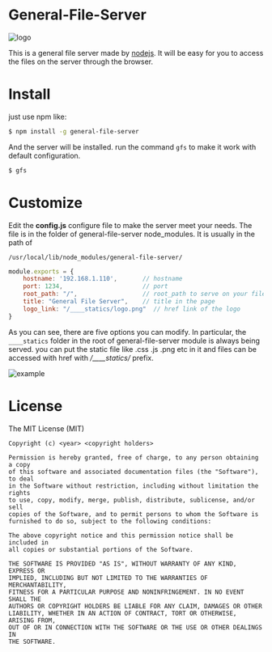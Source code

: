 General-File-Server
=============

![logo](https://raw.githubusercontent.com/timqi/general-file-server/master/____statics/logo.png)

This is a general file server made by [nodejs](http://nodejs.org). It will be easy for you to access the files on the server through the browser.

Install
=============

just use npm like:

```bash
$ npm install -g general-file-server
```

And the server will be installed. run the command `gfs` to make it work with default configuration.

```bash
$ gfs
```

Customize
=============

Edit the **config.js** configure file to make the server meet your needs. The file is in the folder of general-file-server node_modules. It is usually in the path of 

    /usr/local/lib/node_modules/general-file-server/

```javascript
module.exports = {
    hostname: '192.168.1.110',       // hostname
    port: 1234,                      // port
    root_path: "/",                  // root_path to serve on your file system 
    title: "General File Server",    // title in the page
    logo_link: "/____statics/logo.png"  // href link of the logo
}
```

As you can see, there are five options you can modify. In particular, the `____statics` folder in the root of general-file-server module is always being served. you can put the static file like .css .js .png etc in it and files can be accessed with href with */____statics/* prefix.

![example](https://raw.githubusercontent.com/timqi/general-file-server/master/____statics/example.png)

License
=============

The MIT License (MIT)

    Copyright (c) <year> <copyright holders>

    Permission is hereby granted, free of charge, to any person obtaining a copy
    of this software and associated documentation files (the "Software"), to deal
    in the Software without restriction, including without limitation the rights
    to use, copy, modify, merge, publish, distribute, sublicense, and/or sell
    copies of the Software, and to permit persons to whom the Software is
    furnished to do so, subject to the following conditions:

    The above copyright notice and this permission notice shall be included in
    all copies or substantial portions of the Software.

    THE SOFTWARE IS PROVIDED "AS IS", WITHOUT WARRANTY OF ANY KIND, EXPRESS OR
    IMPLIED, INCLUDING BUT NOT LIMITED TO THE WARRANTIES OF MERCHANTABILITY,
    FITNESS FOR A PARTICULAR PURPOSE AND NONINFRINGEMENT. IN NO EVENT SHALL THE
    AUTHORS OR COPYRIGHT HOLDERS BE LIABLE FOR ANY CLAIM, DAMAGES OR OTHER
    LIABILITY, WHETHER IN AN ACTION OF CONTRACT, TORT OR OTHERWISE, ARISING FROM,
    OUT OF OR IN CONNECTION WITH THE SOFTWARE OR THE USE OR OTHER DEALINGS IN
    THE SOFTWARE.
